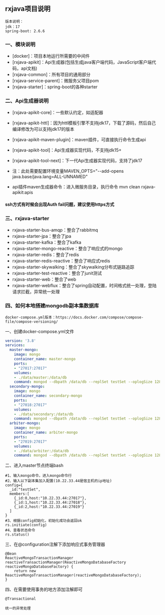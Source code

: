 ## rxjava项目说明
```text
版本说明：
jdk：17
spring-boot: 2.6.6
```
### 一、模块说明

- [docker]：项目本地运行所需要的中间件
- [rxjava-apikit]：Api生成器(包括生成java客户端代码，JavaScript客户端代码，api文档)
- [rxjava-common]：所有项目的通用部分
- [rxjava-service-parent]：微服务父项目pom
- [rxjava-starter]：spring-boot的各种starter

### 二、Api生成器说明

- [rxjava-apikit-core]：一些默认约定，如适配器
- [rxjava-apikit-httl]：因为httl模板引擎不支持jdk17，下载了源码，然后自己编译修改为可以支持jdk17的版本
- [rxjava-apikit-maven-plugin]：maven插件，可直接执行命令生成api
- [rxjava-apikit-tool]：Api生成器实现代码，不支持jdk15+
- [rxjava-apikit-tool-next]：下一代Api生成器实现代码，支持了jdk17

- 注：此处需要配置环境变量MAVEN_OPTS="--add-opens java.base/java.lang=ALL-UNNAMED"
- api插件maven生成器命令：进入微服务目录，执行命令 mvn clean rxjava-apikit:apis

#### ssh方式有时候会出现Auth fail问题，建议使用https方式

### 三、rxjava-starter

- rxjava-starter-bus-amqp：整合了rabbitmq
- rxjava-starter-jpa：整合了jpa
- rxjava-starter-kafka：整合了kafka
- rxjava-starter-mongo-reactive：整合了响应式的mongo
- rxjava-starter-redis：整合了redis
- rxjava-starter-redis-reactive：整合了响应式redis
- rxjava-starter-skywalking：整合了skywalking分布式链路追踪
- rxjava-starter-test-reactive：整合了junit测试
- rxjava-starter-web：整合了web
- rxjava-starter-webflux：整合了spring自动配置，时间格式统一处理，登陆请求拦截，异常统一处理

### 四、如何本地搭建mongodb副本集数据库
```text
docker-compose.yml版本：https://docs.docker.com/compose/compose-file/compose-versioning/
```

一、创建docker-compose.yml文件

```yaml
version: '3.8'
services:
  master-mongo:
    image: mongo
    container_name: master-mongo
    ports:
    - "27017:27017"
    volumes:
    - ./data/master:/data/db
    command: mongod --dbpath /data/db --replSet testSet --oplogSize 128
  secondary-mongo:
    image: mongo
    container_name: secondary-mongo
    ports:
    - "27018:27017"
    volumes:
    - ./data/secondary:/data/db
    command: mongod --dbpath /data/db --replSet testSet --oplogSize 128
  arbiter-mongo:
    image: mongo
    container_name: arbiter-mongo
    ports:
    - "27019:27017"
    volumes:
    - ./data/arbiter:/data/db
    command: mongod --dbpath /data/db --replSet testSet --oplogSize 128
```

二、进入master节点终端bash

```shell script
#1、输入mongo命令，进入mongo命令行
#2、输入以下副本集加入配置(10.22.33.44是宿主机的ip地址)
config={
  _id:"testSet",
  members:[
    {_id:0,host:"10.22.33.44:27017"},
    {_id:1,host:"10.22.33.44:27018"},
    {_id:2,host:"10.22.33.44:27019"}
  ]
}
#3、根据config初始化，初始化成功会返回ok
rs.initiate(config)
#4、查看状态命令
rs.status()
```

三、在@configuration注解下添加响应式事务管理器

```text
@Bean
ReactiveMongoTransactionManager reactiveTransactionManager(ReactiveMongoDatabaseFactory reactiveMongoDatabaseFactory) {
    return new ReactiveMongoTransactionManager(reactiveMongoDatabaseFactory);
}
```

四、在需要使用事务的地方添加注解即可

```text
@Transactional
```

```text
统一的异常处理
```


